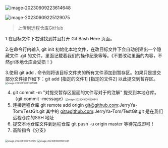 ![image-20230609223614648](C:\Users\momo\AppData\Roaming\Typora\typora-user-images\image-20230609223614648.png)

![image-20230609225129075](C:\Users\momo\AppData\Roaming\Typora\typora-user-images\image-20230609225129075.png)

> 上传到远程仓库GitHub

1.在目标文件下右键找到并且打开  Git Bash Here 页面。

2.在命令行内输入 git init 初始化本地文件，在改目标文件下会自动创建出一个隐藏文件  .git 的文件，里面记载着我们的操作纪录等等。《不要改动里面的内容，不然git本地仓库会受损！》

3.使用 git add .      命令则将该目标文件夹的所有文件添加到暂存区。如果只是提交部分文件操作如下：git add [指定的文件1] [指定的文件2] 以此提交到暂存区。<img src="C:\Users\momo\AppData\Roaming\Typora\typora-user-images\image-20230610091305966.png" alt="image-20230610091305966" style="zoom:50%;" />

4. git commit -m "对提交暂存区里面的文件写对于的注解"   提交到本地仓库。（git commit -message）<img src="C:\Users\momo\AppData\Roaming\Typora\typora-user-images\image-20230610091236945.png" alt="image-20230610091236945" style="zoom: 50%;" />
5. 连接远程仓库   git remote add origin git@github.com:JerryYa-Tom/TestGit.git  其中的 git@github.com:JerryYa-Tom/TestGit.git 是在我们远程仓库的SSH 地址
6. 提交本地仓库文件到远程仓库  git push -u origin master  等待完成即可！
7. 高阶指令《分支》

<img src="C:\Users\momo\AppData\Roaming\Typora\typora-user-images\image-20230610091512017.png" alt="image-20230610091512017" style="zoom:50%;" />

<img src="C:\Users\momo\AppData\Roaming\Typora\typora-user-images\image-20230610091531491.png" alt="image-20230610091531491" style="zoom:50%;" />